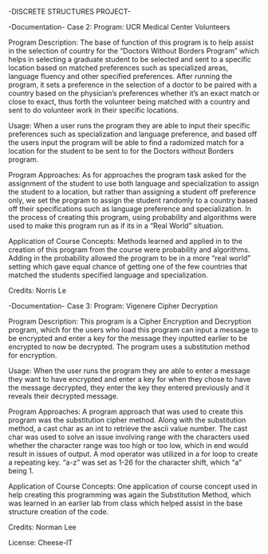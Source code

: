 -DISCRETE STRUCTURES PROJECT-


-Documentation-
Case 2:
Program: UCR Medical Center Volunteers

Program Description:
  The base of function of this program is to help assist in the selection of country for the “Doctors Without Borders Program” which helps in selecting a graduate student to be selected and sent to a specific location based on matched preferences such as specialized areas, language fluency and other specified preferences. After running the program, it sets a preference in the selection of a doctor to be paired with a country based on the physician’s preferences whether it’s an exact match or close to exact, thus forth the volunteer being matched with a country and sent to do volunteer work in their specific locations.

Usage:
  When a user runs the program they are able to input their specific preferences such as specialization and language preference, and based off the users input the program will be able to find a radomized match for a location for the student to be sent to for the Doctors without Borders program.

Program Approaches:
  As for approaches the program task asked for the assignment of the student to use both language and specialization to assign the student to a location, but rather than assigning a student off preference only, we set the program to assign the student randomly to a country based off their specifications such as language preference and specialization. In the process of creating this program, using probability and algorithms were used to make this program run as if its in a “Real World” situation.

Application of Course Concepts:
  Methods learned and applied in to the creation of this program from the course were probability and algorithms. Adding in the probability allowed the program to be in a more “real world” setting which gave equal chance of getting one of the few countries that matched the students specified language and specialization.

Credits:
  Norris Le




-Documentation-
Case 3: 
Program: Vigenere Cipher Decryption

Program Description:
  This program is a Cipher Encryption and Decryption program, which for the users who load this program can input a message to be encrypted and enter a key for the message they inputted earlier to be encrypted to now be decrypted. The program uses a substitution method for encryption.

Usage:
  When the user runs the program they are able to enter a message they want to have encrypted and enter a key for when they chose to have the message decrypted, they enter the key they entered previously and it reveals their decrypted message.

Program Approaches:
  A program approach that was used to create this program was the substitution cipher method. Along with the substitution method, a cast char as an int to retrieve the ascii value number. The cast char was used to solve an issue involving range with the characters used whether the character range was too high or too low, which in end would result in issues of output. A mod operator was utilized in a for loop to create a repeating key. “a-z” was set as 1-26 for the character shift, which “a” being 1.

Application of Course Concepts:
  One application of course concept used in help creating this programming was again the Substitution Method, which was learned in an earlier lab from class which helped assist in the base structure creation of the code.

Credits:
Norman Lee



License: Cheese-IT
